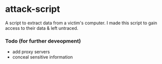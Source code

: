 # attack-script
A script to extract data from a victim's computer. I made this script to gain access to their data & left untraced.

### Todo (for further deveopment)
- add proxy servers
- conceal sensitive information

